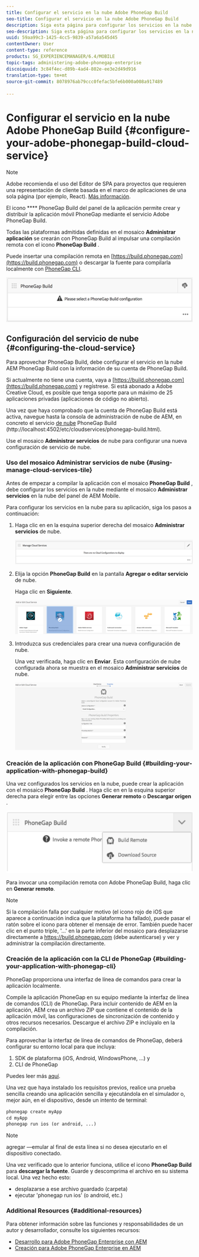 ```yaml
---
title: Configurar el servicio en la nube Adobe PhoneGap Build
seo-title: Configurar el servicio en la nube Adobe PhoneGap Build
description: Siga esta página para configurar los servicios en la nube y crear la aplicación con la compilación de PhoneGap.
seo-description: Siga esta página para configurar los servicios en la nube y crear la aplicación con la compilación de PhoneGap.
uuid: 59aa99c3-1425-4cc5-9839-a57a6a545d45
contentOwner: User
content-type: reference
products: SG_EXPERIENCEMANAGER/6.4/MOBILE
topic-tags: administering-adobe-phonegap-enterprise
discoiquuid: 3c84f4ec-d89b-4ad4-802e-ee3e2d49d916
translation-type: tm+mt
source-git-commit: 8078976ab79ccc0fefac5bfe6b000a008a917489

---
```



# Configurar el servicio en la nube Adobe PhoneGap Build {#configure-your-adobe-phonegap-build-cloud-service}

>[!NOTE]
>
>Adobe recomienda el uso del Editor de SPA para proyectos que requieren una representación de cliente basada en el marco de aplicaciones de una sola página (por ejemplo, React). [Más información](/help/sites-developing/spa-overview.md).

El icono **** PhoneGap Build del panel de la aplicación permite crear y distribuir la aplicación móvil PhoneGap mediante el servicio Adobe PhoneGap Build.

Todas las plataformas admitidas definidas en el mosaico **Administrar aplicación** se crearán con PhoneGap Build al impulsar una compilación remota con el icono **PhoneGap Build** .

Puede insertar una compilación remota en [https://build.phonegap.com](https://build.phonegap.com) o descargar la fuente para compilarla localmente con [PhoneGap CLI](https://docs.phonegap.com/references/phonegap-cli/).

![Mosaico de compilación de PhoneGap](assets/chlimage_1-60.png)

## Configuración del servicio de nube {#configuring-the-cloud-service}

Para aprovechar PhoneGap Build, debe configurar el servicio en la nube AEM PhoneGap Build con la información de su cuenta de PhoneGap Build.

Si actualmente no tiene una cuenta, vaya a [https://build.phonegap.com](https://build.phonegap.com) y regístrese. Si está abonado a Adobe Creative Cloud, es posible que tenga soporte para un máximo de 25 aplicaciones privadas (aplicaciones de código no abierto).

Una vez que haya comprobado que la cuenta de PhoneGap Build está activa, navegue hasta la consola de administración de nube de AEM, en concreto el servicio [de nube](http://localhost:4502/etc/cloudservices/phonegap-build.html) PhoneGap Build (http://localhost:4502/etc/cloudservices/phonegap-build.html).

Use el mosaico **Administrar servicios** de nube para configurar una nueva configuración de servicio de nube.

### Uso del mosaico Administrar servicios de nube {#using-manage-cloud-services-tile}

Antes de empezar a compilar la aplicación con el mosaico **PhoneGap Build** , debe configurar los servicios en la nube mediante el mosaico **Administrar servicios** en la nube del panel de AEM Mobile.

Para configurar los servicios en la nube para su aplicación, siga los pasos a continuación:

1. Haga clic en en la esquina superior derecha del mosaico **Administrar servicios** de nube.

   ![chlimage_1-61](assets/chlimage_1-61.png)

1. Elija la opción **PhoneGap Build** en la pantalla **Agregar o editar servicio** de nube.

   Haga clic en **Siguiente**. 

   ![chlimage_1-62](assets/chlimage_1-62.png)

1. Introduzca sus credenciales para crear una nueva configuración de nube.

   Una vez verificada, haga clic en **Enviar**. Esta configuración de nube configurada ahora se muestra en el mosaico **Administrar servicios** de nube.

   ![chlimage_1-63](assets/chlimage_1-63.png)

### Creación de la aplicación con PhoneGap Build {#building-your-application-with-phonegap-build}

Una vez configurados los servicios en la nube, puede crear la aplicación con el mosaico **PhoneGap Build** . Haga clic en en la esquina superior derecha para elegir entre las opciones **Generar remoto** o **Descargar origen** .

![chlimage_1-64](assets/chlimage_1-64.png)

Para invocar una compilación remota con Adobe PhoneGap Build, haga clic en **Generar remoto**.

>[!NOTE]
>
>Si la compilación falla por cualquier motivo (el icono rojo de iOS que aparece a continuación indica que la plataforma ha fallado), puede pasar el ratón sobre el icono para obtener el mensaje de error. También puede hacer clic en el punto triple, &#39;...&#39; en la parte inferior del mosaico para desplazarse directamente a https://build.phonegap.com (debe autenticarse) y ver y administrar la compilación directamente.

### Creación de la aplicación con la CLI de PhoneGap {#building-your-application-with-phonegap-cli}

PhoneGap proporciona una interfaz de línea de comandos para crear la aplicación localmente.

Compile la aplicación PhoneGap en su equipo mediante la interfaz de línea de comandos (CLI) de PhoneGap. Para incluir contenido de AEM en la aplicación, AEM crea un archivo ZIP que contiene el contenido de la aplicación móvil, las configuraciones de sincronización de contenido y otros recursos necesarios. Descargue el archivo ZIP e inclúyalo en la compilación.

Para aprovechar la interfaz de línea de comandos de PhoneGap, deberá configurar su entorno local para que incluya:

1. SDK de plataforma (iOS, Android, WindowsPhone, ...) y
1. CLI de PhoneGap

Puedes leer más [aquí](https://docs.phonegap.com/references/phonegap-cli/).

Una vez que haya instalado los requisitos previos, realice una prueba sencilla creando una aplicación sencilla y ejecutándola en el simulador o, mejor aún, en el dispositivo, desde un intento de terminal:

```xml
phonegap create myApp
cd myApp
phonegap run ios (or android, ...)
```

>[!NOTE]
>
>agregar —emular al final de esta línea si no desea ejecutarlo en el dispositivo conectado.

Una vez verificado que lo anterior funciona, utilice el icono **PhoneGap Build** para **descargar la fuente**. Guarde y descomprima el archivo en su sistema local. Una vez hecho esto:

* desplazarse a ese archivo guardado (carpeta)
* ejecutar &#39;phonegap run ios&#39; (o android, etc.)

### Additional Resources {#additional-resources}

Para obtener información sobre las funciones y responsabilidades de un autor y desarrollador, consulte los siguientes recursos:

* [Desarrollo para Adobe PhoneGap Enterprise con AEM](/help/mobile/developing-in-phonegap.md)
* [Creación para Adobe PhoneGap Enterprise en AEM](/help/mobile/phonegap.md)
